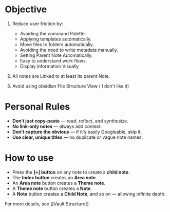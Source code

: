# Objective

1. Reduce user friction by:
    - Avoiding the command Palette.
    - Applying templates automatically.
    - Move files to folders automatically.
    - Avoiding the need to write metadata manually.
    - Setting Parent Note Automatically.
    - Easy to understand work flows.
    - Display information Visually
    
2. All notes are Linked to at least its parent Note. 

3. Avoid using obsidian File Structure View  ( I don't like it)

# Personal Rules

- **Don’t just copy-paste** — read, reflect, and synthesize.
- **No link-only notes** —  always add context.
- **Don’t capture the obvious** — if it's easily Googleable, skip it.
- **Use clear, unique titles** — no duplicate or vague note names.

# How to use

- Press the **[+] button** on any note to create a **child note**.
- The **Index button** creates an **Area note**.
- An **Area note** button creates a **Theme note**.
- A **Theme note** button creates a **Note**.
- A **Note** button creates a **Child Note**, and so on — allowing infinite depth.

For more details, see [[Vault Structure]].
